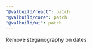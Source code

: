 ```yaml
---
"@valbuild/react": patch
"@valbuild/core": patch
"@valbuild/ui": patch
---
```


Remove steganography on dates
